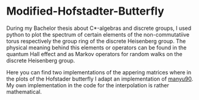 # Modified-Hofstadter-Butterfly
During my Bachelor thesis about C*-algebras and discrete groups, I used python to plot the spectrum of certain elements of the non-commutatiive torus respectively the group ring of the discrete Heisenberg group. The physical meaning behind this elements or operators can be found in the quantum Hall effect and as Markov operators for random walks on the discrete Heisenberg group.

Here you can find two implementations of the appering matrices where in the plots of the Hofstader butterfly I adapt an implementation of [manyu90](https://github.com/manyu90/Hofstadter-Butterfly). My own implementation in the code for the interpolation is rather mathematical.
